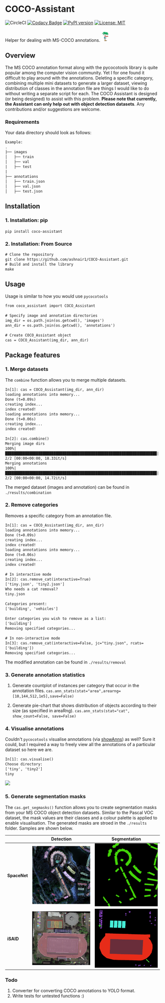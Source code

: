 # COCO-Assistant 

![CircleCI](https://circleci.com/gh/ashnair1/COCO-Assistant/tree/master.svg?style=shield&circle-token=553c83e37198fe02a71743d42ee427c292336743) [![Codacy Badge](https://api.codacy.com/project/badge/Grade/5299d18c95da4991b4f3a6ae6e8a0b7a)](https://www.codacy.com/manual/ashnair1/COCO-Assistant?utm_source=github.com&amp;utm_medium=referral&amp;utm_content=ashnair1/COCO-Assistant&amp;utm_campaign=Badge_Grade) [![PyPI version](https://badge.fury.io/py/coco-assistant.svg)](https://badge.fury.io/py/coco-assistant) [![License: MIT](https://img.shields.io/badge/License-MIT-yellow.svg)](https://opensource.org/licenses/MIT)

Helper for dealing with MS-COCO annotations. <img src="rep_stuff/coco.png" height="40">

## Overview
The MS COCO annotation format along with the pycocotools library is quite popular among the computer vision community. Yet I for one found it difficult to play around with the annotations. Deleting a specific category, combining multiple mini datasets to generate a larger dataset, viewing distribution of classes in the annotation file are things I would like to do without writing a separate script for each. The COCO Assistant is designed (or being designed) to assist with this problem. **Please note that currently, the Assistant can only help out with object detection datasets**. Any contributions and/or suggestions are welcome.

### Requirements
Your data directory should look as follows:

```shell script
Example:
.
├── images
│   ├── train
│   ├── val
|   ├── test
|   
├── annotations
│   ├── train.json
│   ├── val.json
│   ├── test.json

``` 

## Installation

### 1. Installation: pip </br>

`pip install coco-assistant`

### 2. Installation: From Source
```shell script
# Clone the repository
git clone https://github.com/ashnair1/COCO-Assistant.git
# Build and install the library
make
```

## Usage

Usage is similar to how you would use `pycocotools`

```shell script
from coco_assistant import COCO_Assistant

# Specify image and annotation directories
img_dir = os.path.join(os.getcwd(), 'images')
ann_dir = os.path.join(os.getcwd(), 'annotations')

# Create COCO_Assistant object
cas = COCO_Assistant(img_dir, ann_dir)
```
## Package features

### 1. Merge datasets

The `combine` function allows you to merge multiple datasets.

```shell script
In[1]: cas = COCO_Assistant(img_dir, ann_dir)                                                                                                                                                              
loading annotations into memory...
Done (t=0.09s)
creating index...
index created!
loading annotations into memory...
Done (t=0.06s)
creating index...
index created!

In[2]: cas.combine()                                                                                                                                                                                       
Merging image dirs
100%|█████████████████████████████████████████████████████████████████████| 2/2 [00:00<00:00, 18.33it/s]
Merging annotations
100%|█████████████████████████████████████████████████████████████████████| 2/2 [00:00<00:00, 14.72it/s]

```
The merged dataset (images and annotation) can be found in `./results/combination`

### 2. Remove categories

Removes a specific category from an annotation file.

```shell script
In[1]: cas = COCO_Assistant(img_dir, ann_dir)                                                                                                                                                              
loading annotations into memory...
Done (t=0.09s)
creating index...
index created!
loading annotations into memory...
Done (t=0.06s)
creating index...
index created!
 
# In interactive mode
In[2]: cas.remove_cat(interactive=True)
['tiny.json', 'tiny2.json']
Who needs a cat removal?
tiny.json

Categories present:
['building', 'vehicles']

Enter categories you wish to remove as a list:
['building']
Removing specified categories...

# In non-interactive mode
In[3]: cas.remove_cat(interactive=False, jc="tiny.json", rcats=['building'])
Removing specified categories...
```
The modified annotation can be found in `./results/removal`

### 3. Generate annotation statistics

1.  Generate countplot of instances per category that occur in the annotation files. 
 `cas.ann_stats(stat="area",arearng=[10,144,512,1e5],save=False)`

2.  Generate pie-chart that shows distribution of objects according to their size (as specified in areaRng). 
 `cas.ann_stats(stat="cat", show_count=False, save=False)`

### 4. Visualise annotations

Couldn't `pycocotools` visualise annotations (via [showAnns](https://github.com/cocodataset/cocoapi/blob/636becdc73d54283b3aac6d4ec363cffbb6f9b20/PythonAPI/pycocotools/coco.py#L233)) as well? Sure it could, but I required a way to freely view all the annotations of a particular dataset so here we are.

```shell script
In[1]: cas.visualise()
Choose directory:
['tiny', 'tiny2']
tiny
```

![](./rep_stuff/visualiser.gif)

### 5. Generate segmentation masks
The `cas.get_segmasks()` function allows you to create segmentation masks from your MS COCO object detection datasets. Similar to the Pascal VOC dataset, the mask values are their classes and a colour palette is applied to enable visualisation. The generated masks are stroed in the `./results` folder. Samples are shown below.

|  | Detection |Segmentation   |   
|-----|-----|---|
| **SpaceNet**   | <img src="./rep_stuff/SpaceNet.png" alt="SpaceNet" alt="SpaceNet" width=310 />   |  <img src="./rep_stuff/SpaceNet_mask.png" alt="SpaceNet_mask" title="SpaceNet_mask" width=310 /> |
| **iSAID** | <img src="./rep_stuff/iSAID.png" alt="iSAID" title="iSAID" width=310 /> | <img src="./rep_stuff/iSAID_mask.png" alt="iSAID_mask" title="iSAID_mask" width=310 />  |


### Todo
1.  Converter for converting COCO annotations to YOLO format.
2.  Write tests for untested functions :)
